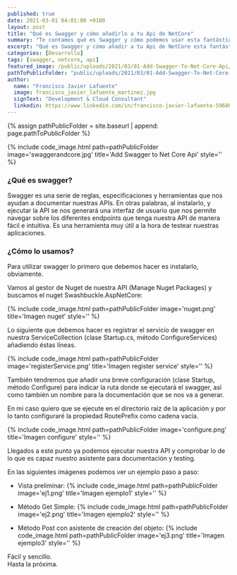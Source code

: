 ```yaml
---
published: true
date: 2021-03-01 04:01:00 +0100
layout: post
title: "Qué es Swagger y cómo añadirlo a tu Api de NetCore"
summary: "Te contamos qué es Swagger y cómo podemos usar esta fantástica herramienta que nos ayuda a documentar y testear nuestras APIs. Cuatro sencillos pasos sobre en nuestro proyecto NetCore."
excerpt: "Qué es Swagger y cómo añadir a tu Api de NetCore esta fantástica herramienta."
categories: [Desarrollo]
tags: [swagger, netcore, api]
featured_image: /public/uploads/2021/03/01-Add-Swagger-To-Net-Core-Api/swaggerandcore.jpg
pathToPublicFolder: "public/uploads/2021/03/01-Add-Swagger-To-Net-Core-Api"
author:
  name: "Francisco Javier Lafuente"
  image: francisco_javier_lafuente_martinez.jpg
  signText: "Development & Cloud Consultant"
  linkedin: https://www.linkedin.com/in/francisco-javier-lafuente-59680012a/
---
```

{% assign pathPublicFolder = site.baseurl | append: page.pathToPublicFolder %}

{% include code_image.html path=pathPublicFolder
image='swaggerandcore.jpg'
title='Add Swagger to Net Core Api'
style=''
%}

### ¿Qué es swagger?

Swagger es una serie de reglas, especificaciones y herramientas que nos ayudan a documentar nuestras APIs. En otras palabras, al instalarlo, y ejecutar la API se nos generará una interfaz de usuario que nos permite navegar sobre los diferentes endpoints que tenga nuestra API de manera fácil e intuitiva. Es una herramienta muy útil a la hora de testear nuestras aplicaciones.


### ¿Cómo lo usamos?
Para utilizar swagger lo primero que debemos hacer es instalarlo, obviamente.

Vamos al gestor de Nuget de nuestra API (Manage Nuget Packages) y buscamos el nuget Swashbuckle.AspNetCore:

{% include code_image.html path=pathPublicFolder
image='nuget.png'
title='Imagen nuget'
style=''
%}

Lo siguiente que debemos hacer es registrar el servicio de swagger en nuestra ServiceCollection (clase Startup.cs, método ConfigureServices) añadiendo éstas líneas.

{% include code_image.html path=pathPublicFolder
image='registerService.png'
title='Imagen register service'
style=''
%}

También tendremos que añadir una breve configuración (clase Startup, método Configure) para indicar la ruta donde se ejecutará el swagger, así como también un nombre para la documentación que se nos va a generar.

En mi caso quiero que se ejecute en el directorio raíz de la aplicación y por lo tanto configuraré la propiedad RoutePrefix como cadena vacía.

{% include code_image.html path=pathPublicFolder
image='configure.png'
title='Imagen configure'
style=''
%}

Llegados a este punto ya podemos ejecutar nuestra API y comprobar lo de lo que es capaz nuestro asistente para documentación y testing.

En las siguientes imágenes podemos ver un ejemplo paso a paso:

- Vista preliminar:
{% include code_image.html path=pathPublicFolder
image='ej1.png'
title='Imagen ejemplo1'
style=''
%}


- Método Get Simple:
{% include code_image.html path=pathPublicFolder
image='ej2.png'
title='Imagen ejemplo2'
style=''
%}


- Método Post con asistente de creación del objeto:
{% include code_image.html path=pathPublicFolder
image='ej3.png'
title='Imagen ejemplo3'
style=''
%}



Fácil y sencillo. 
<br>Hasta la próxima.